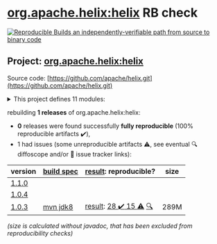 [org.apache.helix:helix](https://search.maven.org/artifact/org.apache.helix/helix/) RB check
=======

[![Reproducible Builds](https://reproducible-builds.org/images/logos/rb.svg) an independently-verifiable path from source to binary code](https://reproducible-builds.org/)

## Project: [org.apache.helix:helix](https://search.maven.org/artifact/org.apache.helix/helix/)

Source code: [https://github.com/apache/helix.git](https://github.com/apache/helix.git)

<details><summary>This project defines 11 modules:</summary>

* [org.apache.helix:helix](https://search.maven.org/artifact/org.apache.helix/helix/)
* [org.apache.helix:helix-admin-webapp](https://search.maven.org/artifact/org.apache.helix/helix-admin-webapp/)
* [org.apache.helix:helix-agent](https://search.maven.org/artifact/org.apache.helix/helix-agent/)
* [org.apache.helix:helix-common](https://search.maven.org/artifact/org.apache.helix/helix-common/)
* [org.apache.helix:helix-core](https://search.maven.org/artifact/org.apache.helix/helix-core/)
* [org.apache.helix:helix-front](https://search.maven.org/artifact/org.apache.helix/helix-front/)
* [org.apache.helix:helix-lock](https://search.maven.org/artifact/org.apache.helix/helix-lock/)
* [org.apache.helix:helix-rest](https://search.maven.org/artifact/org.apache.helix/helix-rest/)
* [org.apache.helix:metadata-store-directory-common](https://search.maven.org/artifact/org.apache.helix/metadata-store-directory-common/)
* [org.apache.helix:metrics-common](https://search.maven.org/artifact/org.apache.helix/metrics-common/)
* [org.apache.helix:zookeeper-api](https://search.maven.org/artifact/org.apache.helix/zookeeper-api/)
</details>

rebuilding **1 releases** of org.apache.helix:helix:
- **0** releases were found successfully **fully reproducible** (100% reproducible artifacts :heavy_check_mark:),
- 1 had issues (some unreproducible artifacts :warning:, see eventual :mag: diffoscope and/or :memo: issue tracker links):

| version | [build spec](/BUILDSPEC.md) | [result](https://reproducible-builds.org/docs/jvm/): reproducible? | size |
| -- | --------- | ------ | -- |
| [1.1.0](https://search.maven.org/artifact/org.apache.helix/helix/1.1.0/pom) | | | |
| [1.0.4](https://search.maven.org/artifact/org.apache.helix/helix/1.0.4/pom) | | | |
| [1.0.3](https://search.maven.org/artifact/org.apache.helix/helix/1.0.3/pom) | [mvn jdk8](helix-1.0.3.buildspec) | [result](helix-1.0.3.buildinfo): [28 :heavy_check_mark:  15 :warning:](helix-1.0.3.buildcompare) [:mag:](helix-1.0.3.diffoscope) | 289M |

<i>(size is calculated without javadoc, that has been excluded from reproducibility checks)</i>
